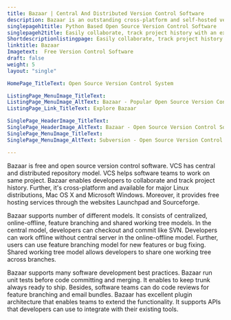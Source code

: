 ```yaml
---
title: Bazaar | Central And Distributed Version Control Software
description: Bazaar is an outstanding cross-platform and self-hosted version control software. It is available for major Linux distributions, Mac OS X and Microsoft Windows.
singlepageh1title: Python Based Open Source Version Control Software
singlepageh2title: Easily collaborate, track project history with an excellent free and open source version control software based on central and distributed repository model.
Shortdescriptionlistingpage: Easily collaborate, track project history with an excellent free and open source version control software based on central and distributed repository model.
linktitle: Bazaar
Imagetext:  Free Version Control Software 
draft: false
weight: 5
layout: "single"

HomePage_TitleText: Open Source Version Control System

ListingPage_MenuImage_TitleText: 
ListingPage_MenuImage_AltText: Bazaar - Popular Open Source Version Control Software
ListingPage_Link_TitleText: Explore Bazaar

SinglePage_HeaderImage_TitleText: 
SinglePage_HeaderImage_AltText: Bazaar - Open Source Version Control Software
SinglePage_MenuImage_TitleText: 
SinglePage_MenuImage_AltText: Subversion - Open Source Version Control Software

---
```


Bazaar is free and open source version control software. VCS has central and distributed repository model. VCS helps software teams to work on same project. Bazaar enables developers to collaborate and track project history. Further, it's cross-platform and available for major Linux distributions, Mac OS X and Microsoft Windows. Moreover, it provides free hosting services through the websites Launchpad and Sourceforge.

Bazaar supports number of different models. It consists of centralized, online-offline, feature branching and shared working tree models. In the central model, developers can checkout and commit like SVN. Developers can work offline without central server in the online-offline model. Further, users can use feature branching model for new features or bug fixing. Shared working tree model allows developers to share one working tree across branches.

Bazaar supports many software development best practices. Bazaar run unit tests before code committing and merging. It enables to keep trunk always ready to ship. Besides, software teams can do code reviews for feature branching and email bundles. Bazaar has excellent plugin architecture that enables teams to extend the functionality. It supports APIs that developers can use to integrate with their existing tools.